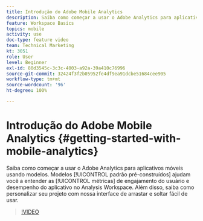 ```yaml
---
title: Introdução do Adobe Mobile Analytics
description: Saiba como começar a usar o Adobe Analytics para aplicativos móveis usando modelos. Modelos padrão pré-construídos ajudam você a entender o engajamento do usuário e as métricas de desempenho do aplicativo no Analysis Workspace. Além disso, saiba como personalizar seu projeto com nossa interface de arrastar e soltar fácil de usar.
feature: Workspace Basics
topics: mobile
activity: use
doc-type: feature video
team: Technical Marketing
kt: 3051
role: User
level: Beginner
exl-id: 80d3545c-3c3c-4003-a92a-39a410c76996
source-git-commit: 32424f3f2b05952fe4df9ea91dcbe51684cee905
workflow-type: tm+mt
source-wordcount: '96'
ht-degree: 100%

---
```


# Introdução do Adobe Mobile Analytics {#getting-started-with-mobile-analytics}

Saiba como começar a usar o Adobe Analytics para aplicativos móveis usando modelos. Modelos [!UICONTROL padrão pré-construídos] ajudam você a entender as [!UICONTROL métricas] de engajamento do usuário e desempenho do aplicativo no Analysis Workspace. Além disso, saiba como personalizar seu projeto com nossa interface de arrastar e soltar fácil de usar.

>[!VIDEO](https://video.tv.adobe.com/v/27826/?quality=12)
